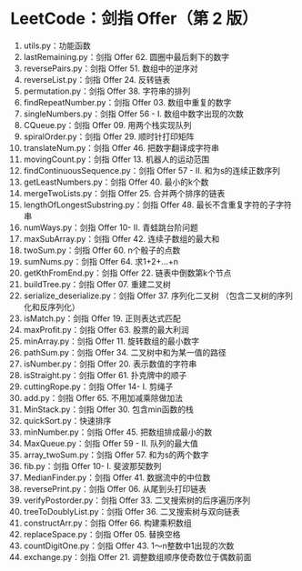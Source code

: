# LeetCode：剑指 Offer（第 2 版）
1. utils.py：功能函数
2. lastRemaining.py：剑指 Offer 62. 圆圈中最后剩下的数字
3. reversePairs.py：剑指 Offer 51. 数组中的逆序对
4. reverseList.py：剑指 Offer 24. 反转链表
5. permutation.py：剑指 Offer 38. 字符串的排列
6. findRepeatNumber.py：剑指 Offer 03. 数组中重复的数字
7. singleNumbers.py：剑指 Offer 56 - I. 数组中数字出现的次数
8. CQueue.py：剑指 Offer 09. 用两个栈实现队列
9. spiralOrder.py：剑指 Offer 29. 顺时针打印矩阵
10. translateNum.py：剑指 Offer 46. 把数字翻译成字符串 
11. movingCount.py：剑指 Offer 13. 机器人的运动范围
12. findContinuousSequence.py：剑指 Offer 57 - II. 和为s的连续正数序列
13. getLeastNumbers.py：剑指 Offer 40. 最小的k个数
14. mergeTwoLists.py：剑指 Offer 25. 合并两个排序的链表
15. lengthOfLongestSubstring.py：剑指 Offer 48. 最长不含重复字符的子字符串
16. numWays.py：剑指 Offer 10- II. 青蛙跳台阶问题
17. maxSubArray.py：剑指 Offer 42. 连续子数组的最大和
18. twoSum.py：剑指 Offer 60. n个骰子的点数
19. sumNums.py：剑指 Offer 64. 求1+2+…+n
20. getKthFromEnd.py：剑指 Offer 22. 链表中倒数第k个节点
21. buildTree.py：剑指 Offer 07. 重建二叉树
22. serialize_deserialize.py：剑指 Offer 37. 序列化二叉树 （包含二叉树的序列化和反序列化）
23. isMatch.py：剑指 Offer 19. 正则表达式匹配
24. maxProfit.py：剑指 Offer 63. 股票的最大利润
25. minArray.py：剑指 Offer 11. 旋转数组的最小数字
26. pathSum.py：剑指 Offer 34. 二叉树中和为某一值的路径
27. isNumber.py：剑指 Offer 20. 表示数值的字符串
28. isStraight.py：剑指 Offer 61. 扑克牌中的顺子
29. cuttingRope.py：剑指 Offer 14- I. 剪绳子
30. add.py：剑指 Offer 65. 不用加减乘除做加法
31. MinStack.py：剑指 Offer 30. 包含min函数的栈
32. quickSort.py：快速排序
33. minNumber.py：剑指 Offer 45. 把数组排成最小的数
34. MaxQueue.py：剑指 Offer 59 - II. 队列的最大值
35. array_twoSum.py：剑指 Offer 57. 和为s的两个数字
36. fib.py：剑指 Offer 10- I. 斐波那契数列
37. MedianFinder.py：剑指 Offer 41. 数据流中的中位数
38. reversePrint.py：剑指 Offer 06. 从尾到头打印链表
39. verifyPostorder.py：剑指 Offer 33. 二叉搜索树的后序遍历序列
40. treeToDoublyList.py：剑指 Offer 36. 二叉搜索树与双向链表
41. constructArr.py：剑指 Offer 66. 构建乘积数组
42. replaceSpace.py：剑指 Offer 05. 替换空格
43. countDigitOne.py：剑指 Offer 43. 1～n整数中1出现的次数
44. exchange.py：剑指 Offer 21. 调整数组顺序使奇数位于偶数前面